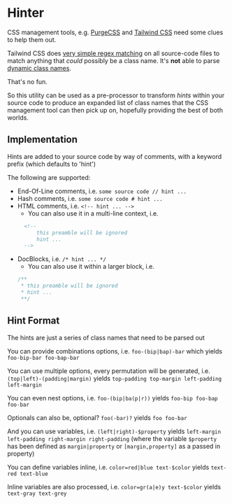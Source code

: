 # Hinter
CSS management tools, e.g. [PurgeCSS](https://purgecss.com/) and [Tailwind CSS](https://tailwindcss.com/)
need some clues to help them out.

Tailwind CSS does [very simple regex matching](https://tailwindcss.com/docs/content-configuration#class-detection-in-depth) on all source-code files to match anything
that *could* possibly be a class name. It's **not** able to parse [dynamic class names](https://tailwindcss.com/docs/content-configuration#dynamic-class-names).

That's no fun.

So this utility can be used as a pre-processor to transform *hints* within your source code to produce
an expanded list of class names that the CSS management tool can then pick up on, hopefully providing the best of both worlds.

## Implementation

Hints are added to your source code by way of comments, with a keyword prefix (which defaults to 'hint')

The following are supported:
* End-Of-Line comments, i.e. `some source code // hint ...`
* Hash comments, i.e. `some source code # hint ...`
* HTML comments, i.e. `<!-- hint ... -->`
  * You can also use it in a multi-line context, i.e.
  ```html
    <!--
        this preamble will be ignored
        hint ...
    -->
  ```
* DocBlocks, i.e. `/* hint ... */`
  * You can also use it within a larger block, i.e.
  ```javascript
  /**
   * this preamble will be ignored
   * hint ...
   **/
  ```

## Hint Format

The hints are just a series of class names that need to be parsed out

You can provide combinations options, i.e. `foo-(bip|bap)-bar` which yields `foo-bip-bar foo-bap-bar`

You can use multiple options, every permutation will be generated,
i.e. `(top|left)-(padding|margin)` yields `top-padding top-margin left-padding left-margin`

You can even nest options, i.e. `foo-(bip|ba(p|r))` yields `foo-bip foo-bap foo-bar`

Optionals can also be, optional? `foo(-bar)?` yields `foo foo-bar`

And you can use variables, i.e. `(left|right)-$property` yields `left-margin left-padding right-margin right-padding` (where the variable `$property` has been defined as `margin|property` or `[margin,property]` as a passed in property)

You can define variables inline, i.e. `color=red|blue text-$color` yields `text-red text-blue`

Inline variables are also processed, i.e. `color=gr(a|e)y text-$color` yields `text-gray text-grey`
